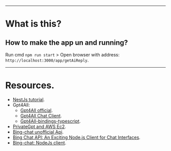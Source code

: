--------------------------------------------------

# What is this?

## How to make the app un and running?

Run cmd `npm run start` > Open browser with address: `http://localhost:3000/app/getAiReply`.

--------------------------------------------------

# Resources.

- [NestJs tutorial](https://docs.nestjs.com/).
- Gpt4All:
  - [Gpt4All official](https://gpt4all.io/index.html).
  - [Gpt4All Chat Client](https://docs.gpt4all.io/gpt4all_chat.html#server-mode).
  - [Gpt4All-bindings-typescript](https://github.com/nomic-ai/gpt4all/tree/main/gpt4all-bindings/typescript).
- [PrivateGpt and AWS Ec2](https://dev.to/aws-builders/privategpt-and-aws-ec2-a-beginners-guide-to-ai-experimentation-2npm).
- [Bing-chat unofficial Api](https://michaeldacanay.medium.com/bing-chat-unofficial-api-66875c308b43).
- [Bing Chat API: An Exciting Node.js Client for Chat Interfaces](https://docs.kanaries.net/articles/bing-chat-api).
- [Bing-chat: NodeJs client](https://github.com/transitive-bullshit/bing-chat).